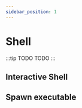 ```yaml
---
sidebar_position: 1
---
```


# Shell

:::tip TODO
TODO
:::

## Interactive Shell

## Spawn executable
